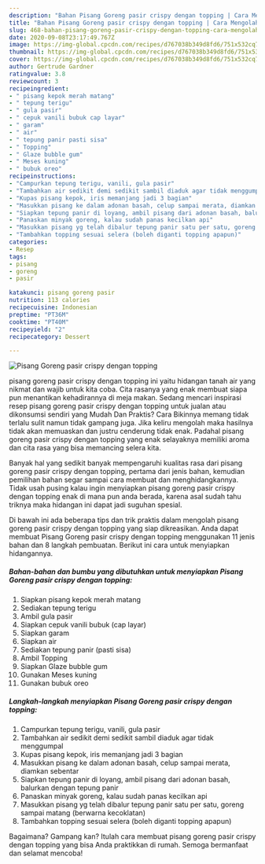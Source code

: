 ```yaml
---
description: "Bahan Pisang Goreng pasir crispy dengan topping | Cara Mengolah Pisang Goreng pasir crispy dengan topping Yang Enak Banget"
title: "Bahan Pisang Goreng pasir crispy dengan topping | Cara Mengolah Pisang Goreng pasir crispy dengan topping Yang Enak Banget"
slug: 468-bahan-pisang-goreng-pasir-crispy-dengan-topping-cara-mengolah-pisang-goreng-pasir-crispy-dengan-topping-yang-enak-banget
date: 2020-09-08T23:17:49.767Z
image: https://img-global.cpcdn.com/recipes/d767038b349d8fd6/751x532cq70/pisang-goreng-pasir-crispy-dengan-topping-foto-resep-utama.jpg
thumbnail: https://img-global.cpcdn.com/recipes/d767038b349d8fd6/751x532cq70/pisang-goreng-pasir-crispy-dengan-topping-foto-resep-utama.jpg
cover: https://img-global.cpcdn.com/recipes/d767038b349d8fd6/751x532cq70/pisang-goreng-pasir-crispy-dengan-topping-foto-resep-utama.jpg
author: Gertrude Gardner
ratingvalue: 3.8
reviewcount: 3
recipeingredient:
- " pisang kepok merah matang"
- " tepung terigu"
- " gula pasir"
- " cepuk vanili bubuk cap layar"
- " garam"
- " air"
- " tepung panir pasti sisa"
- " Topping"
- " Glaze bubble gum"
- " Meses kuning"
- " bubuk oreo"
recipeinstructions:
- "Campurkan tepung terigu, vanili, gula pasir"
- "Tambahkan air sedikit demi sedikit sambil diaduk agar tidak menggumpal"
- "Kupas pisang kepok, iris memanjang jadi 3 bagian"
- "Masukkan pisang ke dalam adonan basah, celup sampai merata, diamkan sebentar"
- "Siapkan tepung panir di loyang, ambil pisang dari adonan basah, balurkan dengan tepung panir"
- "Panaskan minyak goreng, kalau sudah panas kecilkan api"
- "Masukkan pisang yg telah dibalur tepung panir satu per satu, goreng sampai matang (berwarna kecoklatan)"
- "Tambahkan topping sesuai selera (boleh diganti topping apapun)"
categories:
- Resep
tags:
- pisang
- goreng
- pasir

katakunci: pisang goreng pasir 
nutrition: 113 calories
recipecuisine: Indonesian
preptime: "PT36M"
cooktime: "PT40M"
recipeyield: "2"
recipecategory: Dessert

---
```



![Pisang Goreng pasir crispy dengan topping](https://img-global.cpcdn.com/recipes/d767038b349d8fd6/751x532cq70/pisang-goreng-pasir-crispy-dengan-topping-foto-resep-utama.jpg)


pisang goreng pasir crispy dengan topping ini yaitu hidangan tanah air yang nikmat dan wajib untuk kita coba. Cita rasanya yang enak membuat siapa pun menantikan kehadirannya di meja makan.
Sedang mencari inspirasi resep pisang goreng pasir crispy dengan topping untuk jualan atau dikonsumsi sendiri yang Mudah Dan Praktis? Cara Bikinnya memang tidak terlalu sulit namun tidak gampang juga. Jika keliru mengolah maka hasilnya tidak akan memuaskan dan justru cenderung tidak enak. Padahal pisang goreng pasir crispy dengan topping yang enak selayaknya memiliki aroma dan cita rasa yang bisa memancing selera kita.



Banyak hal yang sedikit banyak mempengaruhi kualitas rasa dari pisang goreng pasir crispy dengan topping, pertama dari jenis bahan, kemudian pemilihan bahan segar sampai cara membuat dan menghidangkannya. Tidak usah pusing kalau ingin menyiapkan pisang goreng pasir crispy dengan topping enak di mana pun anda berada, karena asal sudah tahu triknya maka hidangan ini dapat jadi suguhan spesial.


Di bawah ini ada beberapa tips dan trik praktis dalam mengolah pisang goreng pasir crispy dengan topping yang siap dikreasikan. Anda dapat membuat Pisang Goreng pasir crispy dengan topping menggunakan 11 jenis bahan dan 8 langkah pembuatan. Berikut ini cara untuk menyiapkan hidangannya.

<!--inarticleads1-->

##### Bahan-bahan dan bumbu yang dibutuhkan untuk menyiapkan Pisang Goreng pasir crispy dengan topping:

1. Siapkan  pisang kepok merah matang
1. Sediakan  tepung terigu
1. Ambil  gula pasir
1. Siapkan  cepuk vanili bubuk (cap layar)
1. Siapkan  garam
1. Siapkan  air
1. Sediakan  tepung panir (pasti sisa)
1. Ambil  Topping
1. Siapkan  Glaze bubble gum
1. Gunakan  Meses kuning
1. Gunakan  bubuk oreo




<!--inarticleads2-->

##### Langkah-langkah menyiapkan Pisang Goreng pasir crispy dengan topping:

1. Campurkan tepung terigu, vanili, gula pasir
1. Tambahkan air sedikit demi sedikit sambil diaduk agar tidak menggumpal
1. Kupas pisang kepok, iris memanjang jadi 3 bagian
1. Masukkan pisang ke dalam adonan basah, celup sampai merata, diamkan sebentar
1. Siapkan tepung panir di loyang, ambil pisang dari adonan basah, balurkan dengan tepung panir
1. Panaskan minyak goreng, kalau sudah panas kecilkan api
1. Masukkan pisang yg telah dibalur tepung panir satu per satu, goreng sampai matang (berwarna kecoklatan)
1. Tambahkan topping sesuai selera (boleh diganti topping apapun)




Bagaimana? Gampang kan? Itulah cara membuat pisang goreng pasir crispy dengan topping yang bisa Anda praktikkan di rumah. Semoga bermanfaat dan selamat mencoba!
